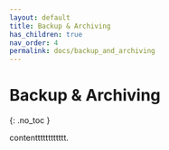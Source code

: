 ```yaml
---
layout: default
title: Backup & Archiving
has_children: true
nav_order: 4
permalink: docs/backup_and_archiving
---
```


# Backup & Archiving
{: .no_toc }

contentttttttttttt.

